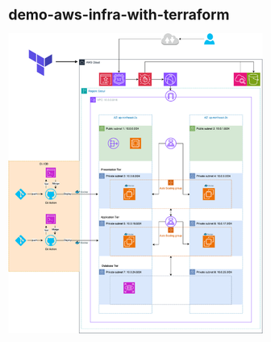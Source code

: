# demo-aws-infra-with-terraform

<div align="center">
    <img src = 'resources/3-tier-web-ci-cd.png'>
</div>
